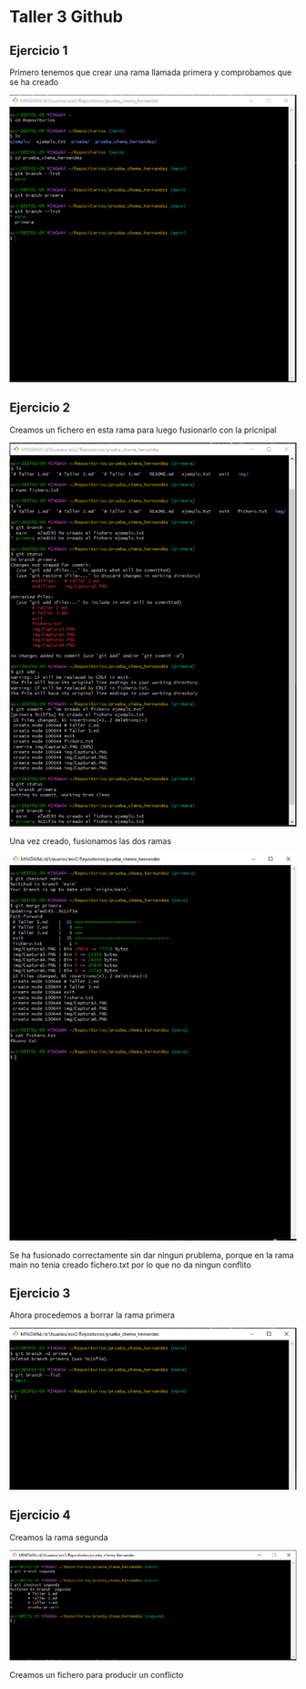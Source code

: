 # Taller 3 Github

## Ejercicio 1

Primero tenemos que crear una rama llamada primera y comprobamos que se ha creado

![Imagen](img/Captura6.png "Imagen")


## Ejercicio 2

Creamos un fichero en esta rama para luego fusionarlo con la pricnipal

![Imagen](img/Captura7.png "Imagen")

Una vez creado, fusionamos las dos ramas

![Imagen](img/Captura8.png "Imagen")

Se ha fusionado correctamente sin dar ningun prublema, porque en la rama main no tenia creado fichero.txt por lo que no da ningun conflito


## Ejercicio 3

Ahora procedemos a borrar la rama primera

![Imagen](img/Captura9.png "Imagen")


## Ejercicio 4

Creamos la rama segunda

![Imagen](img/Captura10.png "Imagen")

Creamos un fichero para producir un conflicto

